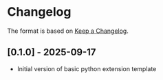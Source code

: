 # Changelog

The format is based on [Keep a Changelog](https://keepachangelog.com/en/1.0.0/).


## [0.1.0] - 2025-09-17
- Initial version of basic python extension template
